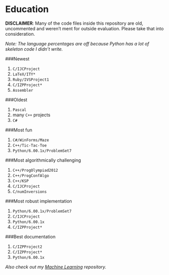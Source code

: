 # Education

**DISCLAIMER**: Many of the code files inside this repository are old, uncommented and weren’t ment for outside evaluation. Please take that into consideration.

*Note: The language percentages are off because Python has a lot of skeleton code I didn’t write.*

###Newest

1. `C/IJCProject`
2. `LaTeX/ITY*`
3. `Ruby/IVSProject1`
4. `C/IZPProject*`
5. `Assembler`

###Oldest

1. `Pascal`
2. many `C++` projects
3. `C#`

###Most fun

1. `C#/WinForms/Maze`
2. `C++/Tic-Tac-Toe`
3. `Python/6.00.1x/ProblemSet7`

###Most algorithmically challenging

1. `C++/ProgOlympiad2012`
2. `C++/ProgConfAlgo`
3. `C++/KSP`
4. `C/IJCProject`
5. `C/numInversions`

###Most robust implementation

1. `Python/6.00.1x/ProblemSet7`
2. `C/IJCProject`
3. `Python/6.00.1x`
4. `C/IZPProject*`

###Best documentation

1. `C/IZPProject2`
2. `C/IZPProject*`
3. `Python/6.00.1x`

*Also check out my [Machine Learning](https://github.com/Vixian/MLClass) repository.*
